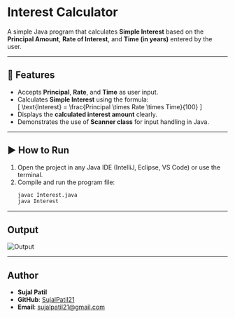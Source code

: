 # Interest Calculator

A simple Java program that calculates **Simple Interest** based on the **Principal Amount**, **Rate of Interest**, and **Time (in years)** entered by the user.  

---

## 🧮 Features
- Accepts **Principal**, **Rate**, and **Time** as user input.  
- Calculates **Simple Interest** using the formula:  
  \[
  \text{Interest} = \frac{Principal \times Rate \times Time}{100}
  \]  
- Displays the **calculated interest amount** clearly.  
- Demonstrates the use of **Scanner class** for input handling in Java.  

---

## ▶️ How to Run
1. Open the project in any Java IDE (IntelliJ, Eclipse, VS Code) or use the terminal.  
2. Compile and run the program file:  
   ```bash
   javac Interest.java
   java Interest


---

## Output
![Output](Output.png)

---

## Author
- **Sujal Patil**  
- **GitHub**: [SujalPatil21](https://github.com/SujalPatil21)  
- **Email**: sujalpatil21@gmail.com  

